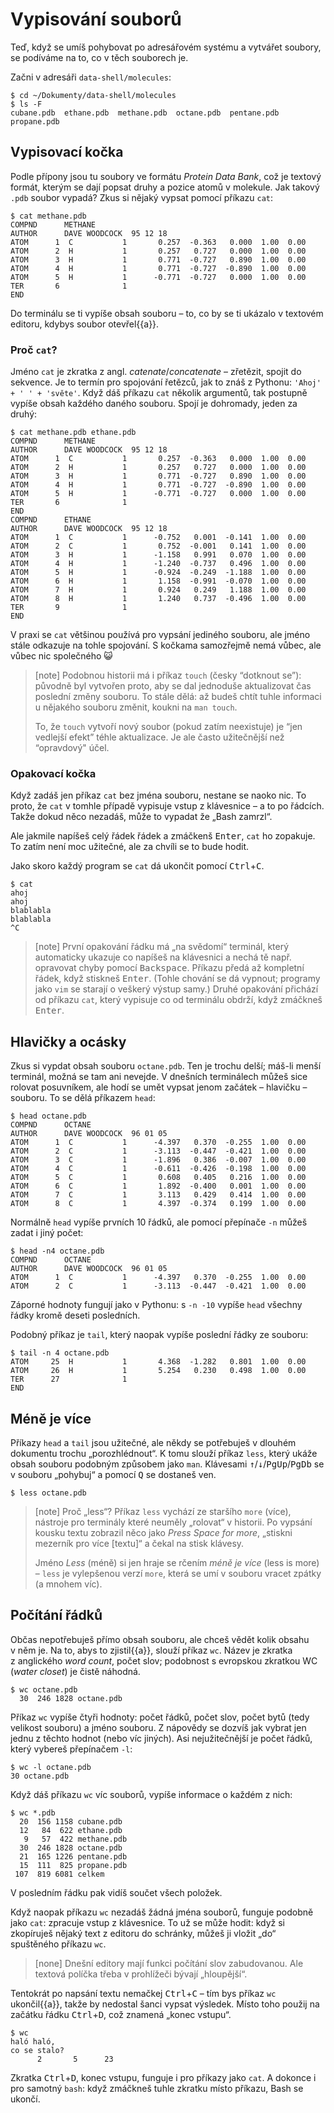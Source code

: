 # Vypisování souborů

Teď, když se umíš pohybovat po adresářovém systému a vytvářet soubory,
se podíváme na to, co v těch souborech je.

Začni v adresáři `data-shell/molecules`:

```console
$ cd ~/Dokumenty/data-shell/molecules
$ ls -F
cubane.pdb  ethane.pdb  methane.pdb  octane.pdb  pentane.pdb  propane.pdb
```


## Vypisovací kočka

Podle přípony jsou tu soubory ve formátu *Protein Data Bank*,
což je textový formát, kterým se dají popsat druhy a pozice atomů v molekule.
Jak takový `.pdb` soubor vypadá?
Zkus si nějaký vypsat pomocí příkazu `cat`:

```console
$ cat methane.pdb
COMPND      METHANE
AUTHOR      DAVE WOODCOCK  95 12 18
ATOM      1  C           1       0.257  -0.363   0.000  1.00  0.00
ATOM      2  H           1       0.257   0.727   0.000  1.00  0.00
ATOM      3  H           1       0.771  -0.727   0.890  1.00  0.00
ATOM      4  H           1       0.771  -0.727  -0.890  1.00  0.00
ATOM      5  H           1      -0.771  -0.727   0.000  1.00  0.00
TER       6              1
END
```

Do terminálu se ti vypíše obsah souboru – to, co by se ti ukázalo v textovém
editoru, kdybys soubor otevřel{{a}}.

### Proč `cat`?

Jméno `cat` je zkratka z angl. *catenate*/*concatenate* – zřetězit,
spojit do sekvence. Je to termín pro spojování řetězců, jak to znáš
z Pythonu: `'Ahoj' + ' ' + 'světe'`.
Když dáš příkazu `cat` několik argumentů, tak postupně vypíše obsah každého
daného souboru. Spojí je dohromady, jeden za druhý:

```console
$ cat methane.pdb ethane.pdb
COMPND      METHANE
AUTHOR      DAVE WOODCOCK  95 12 18
ATOM      1  C           1       0.257  -0.363   0.000  1.00  0.00
ATOM      2  H           1       0.257   0.727   0.000  1.00  0.00
ATOM      3  H           1       0.771  -0.727   0.890  1.00  0.00
ATOM      4  H           1       0.771  -0.727  -0.890  1.00  0.00
ATOM      5  H           1      -0.771  -0.727   0.000  1.00  0.00
TER       6              1
END
COMPND      ETHANE
AUTHOR      DAVE WOODCOCK  95 12 18
ATOM      1  C           1      -0.752   0.001  -0.141  1.00  0.00
ATOM      2  C           1       0.752  -0.001   0.141  1.00  0.00
ATOM      3  H           1      -1.158   0.991   0.070  1.00  0.00
ATOM      4  H           1      -1.240  -0.737   0.496  1.00  0.00
ATOM      5  H           1      -0.924  -0.249  -1.188  1.00  0.00
ATOM      6  H           1       1.158  -0.991  -0.070  1.00  0.00
ATOM      7  H           1       0.924   0.249   1.188  1.00  0.00
ATOM      8  H           1       1.240   0.737  -0.496  1.00  0.00
TER       9              1
END
```

V praxi se `cat` většinou používá pro vypsání jediného souboru,
ale jméno stále odkazuje na tohle spojování.
S kočkama samozřejmě nemá vůbec, ale vůbec nic společného 😺

> [note]
> Podobnou historii má i příkaz `touch` (česky “dotknout se”): původně byl
> vytvořen proto, aby se dal jednoduše aktualizovat čas poslední změny souboru.
> To stále dělá: až budeš chtít tuhle informaci u nějakého souboru změnit,
> koukni na `man touch`.
>
> To, že `touch` vytvoří nový soubor (pokud zatím neexistuje) je
> “jen vedlejší efekt” téhle aktualizace. Je ale často užitečnější než
> “opravdový" účel.


### Opakovací kočka

Když zadáš jen příkaz `cat` bez jména souboru, nestane se naoko nic.
To proto, že `cat` v tomhle případě vypisuje vstup z klávesnice – a to
po řádcích. Takže dokud něco nezadáš, může to vypadat že „Bash zamrzl“.

Ale jakmile napíšeš celý řádek řádek a zmáčkenš <kbd>Enter</kbd>,
`cat` ho zopakuje.
To zatím není moc užitečné, ale za chvíli se to bude hodit.

Jako skoro každý program se `cat` dá ukončit
pomocí <kbd>Ctrl</kbd>+<kbd>C</kbd>.

```console
$ cat
ahoj
ahoj
blablabla
blablabla
^C
```

> [note]
> První opakování řádku má „na svědomí“ terminál, který automaticky ukazuje
> co napíšeš na klávesnici a nechá tě např. opravovat chyby pomocí
> <kbd>Backspace</kbd>.
> Příkazu předá až kompletní řádek, když stiskneš <kbd>Enter</kbd>.
> (Tohle chování se dá vypnout; programy jako `vim` se starají
> o veškerý výstup samy.)
> Druhé opakování přichází od příkazu `cat`, který vypisuje co od terminálu
> obdrží, když zmáčkneš <kbd>Enter</kbd>.


## Hlavičky a ocásky

Zkus si vypdat obsah souboru `octane.pdb`.
Ten je trochu delší; máš-li menší terminál, možná se tam ani nevejde.
V dnešních terminálech můžeš sice rolovat posuvníkem,
ale hodí se umět vypsat jenom začátek – hlavičku – souboru.
To se dělá příkazem `head`:

```console
$ head octane.pdb
COMPND      OCTANE
AUTHOR      DAVE WOODCOCK  96 01 05
ATOM      1  C           1      -4.397   0.370  -0.255  1.00  0.00
ATOM      2  C           1      -3.113  -0.447  -0.421  1.00  0.00
ATOM      3  C           1      -1.896   0.386  -0.007  1.00  0.00
ATOM      4  C           1      -0.611  -0.426  -0.198  1.00  0.00
ATOM      5  C           1       0.608   0.405   0.216  1.00  0.00
ATOM      6  C           1       1.892  -0.400   0.001  1.00  0.00
ATOM      7  C           1       3.113   0.429   0.414  1.00  0.00
ATOM      8  C           1       4.397  -0.374   0.199  1.00  0.00
```

Normálně `head` vypíše prvních 10 řádků, ale pomocí přepínače `-n`
můžeš zadat i jiný počet:

```console
$ head -n4 octane.pdb
COMPND      OCTANE
AUTHOR      DAVE WOODCOCK  96 01 05
ATOM      1  C           1      -4.397   0.370  -0.255  1.00  0.00
ATOM      2  C           1      -3.113  -0.447  -0.421  1.00  0.00
```

Záporné hodnoty fungují jako v Pythonu: s `-n -10` vypíše `head` všechny řádky
kromě deseti posledních.

Podobný příkaz je `tail`, který naopak vypíše poslední řádky ze souboru:

```console
$ tail -n 4 octane.pdb
ATOM     25  H           1       4.368  -1.282   0.801  1.00  0.00
ATOM     26  H           1       5.254   0.230   0.498  1.00  0.00
TER      27              1
END
```


## Méně je více

Příkazy `head` a `tail` jsou užitečné, ale někdy se potřebuješ v dlouhém
dokumentu trochu „porozhlédnout“.
K tomu slouží příkaz `less`, který ukáže obsah souboru podobným způsobem
jako `man`.
Klávesami <kbd>↑</kbd>/<kbd>↓</kbd>/<kbd>PgUp</kbd>/<kbd>PgDb</kbd>
se v souboru „pohybuj“ a pomocí <kbd>Q</kbd> se dostaneš ven.

```console
$ less octane.pdb
```

> [note] Proč „less“?
> Příkaz `less` vychází ze staršího `more` (více), nástroje pro terminály
> které neuměly „rolovat“ v historii.
> Po vypsání kousku textu zobrazil něco jako *Press Space for more*,
> „stiskni mezerník pro více [textu]“ a čekal na stisk klávesy.
>
> Jméno *Less* (méně) si jen hraje se rčením *méně je více*
> (less is more) – `less` je vylepšenou verzí `more`, která se umí v souboru
> vracet zpátky (a mnohem víc).


## Počítání řádků

Občas nepotřebuješ přímo obsah souboru, ale chceš vědět kolik obsahu v něm je.
Na to, abys to zjistil{{a}}, slouží příkaz `wc`.
Název je zkratka z anglického *word count*, počet slov; podobnost s evropskou
zkratkou WC (*water closet*) je čistě náhodná.

```console
$ wc octane.pdb
  30  246 1828 octane.pdb
```

Příkaz `wc` vypíše čtyři hodnoty: počet řádků, počet slov, počet bytů
(tedy velikost souboru) a jméno souboru.
Z nápovědy se dozvíš jak vybrat jen jednu z těchto hodnot (nebo víc jiných).
Asi nejužitečnější je počet řádků, který vybereš přepínačem `-l`:

```console
$ wc -l octane.pdb
30 octane.pdb
```

Když dáš příkazu `wc` víc souborů, vypíše informace o každém z nich:

```console
$ wc *.pdb
  20  156 1158 cubane.pdb
  12   84  622 ethane.pdb
   9   57  422 methane.pdb
  30  246 1828 octane.pdb
  21  165 1226 pentane.pdb
  15  111  825 propane.pdb
 107  819 6081 celkem
```

V posledním řádku pak vidíš součet všech položek.

Když naopak příkazu `wc` nezadáš žádná jména souborů, funguje podobně jako
`cat`: zpracuje vstup z klávesnice.
To už se může hodit: když si zkopíruješ nějaký text z editoru do schránky,
můžeš ji vložit „do“ spuštěného příkazu `wc`.

> [none]
> Dnešní editory mají funkci počítání slov zabudovanou.
> Ale textová políčka třeba v prohlížeči bývají „hloupější“.

Tentokrát po napsání textu nemačkej <kbd>Ctrl</kbd>+<kbd>C</kbd> – tím bys
příkaz `wc` ukončil{{a}}, takže by nedostal šanci vypsat výsledek.
Místo toho použij na začátku řádku <kbd>Ctrl</kbd>+<kbd>D</kbd>,
což znamená „konec vstupu“.

```console
$ wc
haló haló,
co se stalo?
      2       5      23
```

Zkratka <kbd>Ctrl</kbd>+<kbd>D</kbd>, konec vstupu, funguje i pro příkazy
jako `cat`.
A dokonce i pro samotný `bash`: když zmáčkneš tuhle zkratku
místo příkazu, Bash se ukončí.

